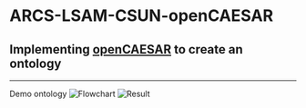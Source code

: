 # ARCS-LSAM-CSUN-openCAESAR
## Implementing [openCAESAR](https://github.com/opencaesar) to create an ontology
---
Demo ontology
![Flowchart](https://github.com/RuitaoWu/ARCS-LSAM-CSUN-openCAESAR/image/uml.jpg)
![Result](https://github.com/RuitaoWu/ARCS-LSAM-CSUN-openCAESAR/image/oml-demo-1.jpg)
